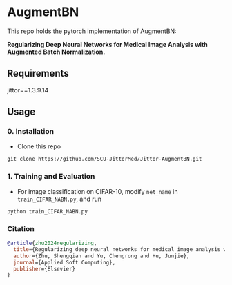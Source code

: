 # AugmentBN

This repo holds the pytorch implementation of AugmentBN:<br />

**Regularizing Deep Neural Networks for Medical Image Analysis with Augmented Batch Normalization.**

## Requirements
jittor==1.3.9.14<br />

## Usage
### 0. Installation
* Clone this repo
```
git clone https://github.com/SCU-JittorMed/Jittor-AugmentBN.git
```


### 1. Training and Evaluation
* For image classification on CIFAR-10, modify `net_name` in `train_CIFAR_NABN.py`, and run
```
python train_CIFAR_NABN.py
```

### Citation

```bibtex
@article{zhu2024regularizing,
  title={Regularizing deep neural networks for medical image analysis with augmented batch normalization},
  author={Zhu, Shengqian and Yu, Chengrong and Hu, Junjie},
  journal={Applied Soft Computing},
  publisher={Elsevier}
}
```













